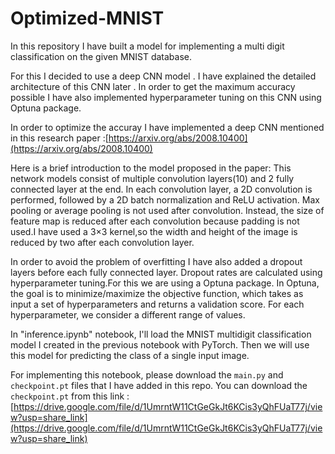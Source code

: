 # Optimized-MNIST



In this repository I have built a model for implementing a multi digit classification on the given MNIST database.

For this I decided to use a deep CNN model . I have explained the detailed architecture of this CNN later . In order to get the maximum accuracy possible I have also implemented hyperparameter tuning on this CNN using Optuna package.


In order to optimize the accuray I have implemented a deep CNN mentioned in this research paper :[https://arxiv.org/abs/2008.10400](https://arxiv.org/abs/2008.10400)

Here is a brief introduction to the model proposed in the paper: This network models consist of multiple convolution layers(10) and 2 fully connected layer at the end. In each convolution layer, a 2D convolution is performed, followed by a 2D batch normalization and ReLU activation. Max pooling or average pooling is not used after convolution. Instead, the size of feature map is reduced after each convolution because padding is not used.I have used a 3×3 kernel,so the width and height of the image is reduced by two after each convolution layer.

In order to avoid the problem of overfitting I have also added a dropout layers before each fully connected layer. Dropout rates are calculated using hyperparameter tuning.For this we are using a Optuna package. In Optuna, the goal is to minimize/maximize the objective function, which takes as input a set of hyperparameters and returns a validation score. For each hyperparameter, we consider a different range of values.



In "inference.ipynb" notebook, I'll load the MNIST multidigit classification model I created in the previous notebook with PyTorch. Then we will use this model for predicting the class of a single input image.

For implementing this notebook, please download the `main.py` and `checkpoint.pt` files that I have added in this repo.
You can download the `checkpoint.pt` from this link : 
[https://drive.google.com/file/d/1UmrntW11CtGeGkJt6KCis3yQhFUaT77j/view?usp=share_link](https://drive.google.com/file/d/1UmrntW11CtGeGkJt6KCis3yQhFUaT77j/view?usp=share_link)






